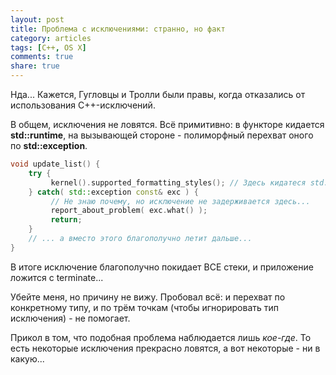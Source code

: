 ```yaml
---
layout: post
title: Проблема с исключениями: странно, но факт
category: articles
tags: [C++, OS X]
comments: true
share: true
---
```

Нда... Кажется, Гугловцы и Тролли были правы, когда отказались от использования C++-исключений.

В общем, исключения не ловятся. Всё примитивно: в функторе кидается **std::runtime**, на вызывающей стороне - полиморфный перехват оного по **std::exception**.

```cpp
void update_list() {
    try {
         kernel().supported_formatting_styles(); // Здесь кидатеся std::runtime_error...
    } catch( std::exception const& exc ) {
         // Не знаю почему, но исключение не задерживается здесь...
         report_about_problem( exc.what() ); 
         return;
    }
    // ... а вместо этого благополучно летит дальше...
}
```
В итоге исключение благополучно покидает ВСЕ стеки, и приложение ложится с terminate...

Убейте меня, но причину не вижу. Пробовал всё: и перехват по конкретному типу, и по трём точкам (чтобы игнорировать тип исключения) - не помогает.

Прикол в том, что подобная проблема наблюдается лишь *кое-где*. То есть некоторые исключения прекрасно ловятся, а вот некоторые - ни в какую...
